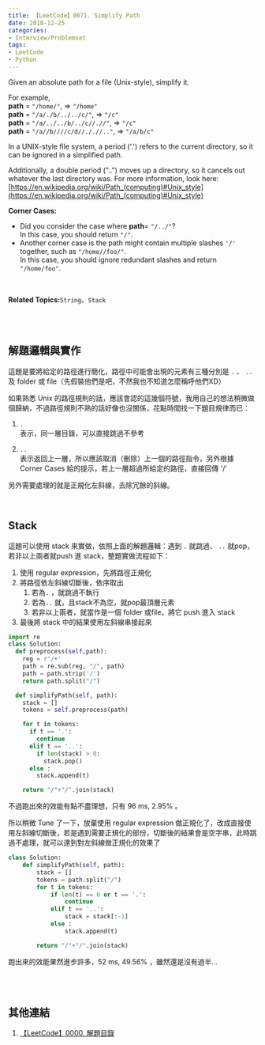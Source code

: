 ```yaml
---
title: 【LeetCode】0071. Simplify Path
date: 2018-12-25
categories:
- Interview/Problemset
tags:
- LeetCode
- Python
--- 
```


Given an absolute path for a file (Unix-style), simplify it.
<!--more-->
For example,  
**path**  =  `"/home/"`, =>  `"/home"`  
**path**  =  `"/a/./b/../../c/"`, =>  `"/c"`  
**path**  =  `"/a/../../b/../c//.//"`, =>  `"/c"`  
**path**  =  `"/a//b////c/d//././/.."`, =>  `"/a/b/c"`
 
In a UNIX-style file system, a period ('.') refers to the current directory, so it can be ignored in a simplified path. 

Additionally, a double period ("..") moves up a directory, so it cancels out whatever the last directory was. For more information, look here: [https://en.wikipedia.org/wiki/Path_(computing)#Unix_style](https://en.wikipedia.org/wiki/Path_(computing)#Unix_style)
<br>

**Corner Cases:**
-   Did you consider the case where  **path**=  `"/../"`?  
    In this case, you should return  `"/"`.
-   Another corner case is the path might contain multiple slashes  `'/'`  together, such as  `"/home//foo/"`.  
    In this case, you should ignore redundant slashes and return  `"/home/foo"`.
  
<br>

**Related Topics:**`String`、`Stack`

<br><br>

## 解題邏輯與實作
這題是要將給定的路徑進行簡化，路徑中可能會出現的元素有三種分別是 `.` 、 `..` 及 folder 或 file（先假裝他們是吧，不然我也不知道怎麼稱呼他們XD）

如果熟悉 Unix 的路徑規則的話，應該會認的這幾個符號，我用自己的想法稍微做個歸納，不過路徑規則不熟的話好像也沒關係，花點時間找一下題目規律而已：
1. `.`   
    表示，同一層目錄，可以直接跳過不參考
    
2. `..`   
    表示返回上一層，所以應該取消（刪除）上一個的路徑指令，另外根據 Corner Cases 給的提示，若上一層超過所給定的路徑，直接回傳 '/' 

另外需要處理的就是正規化左斜線，去除冗餘的斜線。

<br>

## Stack
這題可以使用 stack 來實做，依照上面的解題邏輯：遇到 `.` 就跳過、 `..` 就pop，若非以上兩者就push 進 stack，整題實做流程如下：

1. 使用 regular expression，先將路徑正規化
2. 將路徑依左斜線切斷後，依序取出
	1. 若為`.` ，就跳過不執行
	2. 若為`..` 就，且stack不為空，就pop最頂層元素
	3. 若非以上兩者，就當作是一個 folder 或file，將它 push 進入 stack
3. 最後將 stack 中的結果使用左斜線串接起來 

```python
import re
class Solution:
  def preprocess(self,path):
    reg = r'/+'
    path = re.sub(reg, "/", path)
    path = path.strip('/')
    return path.split("/")

  def simplifyPath(self, path):
    stack = []
    tokens = self.preprocess(path)

    for t in tokens:
      if t == '.':
        continue
      elif t == '..':
        if len(stack) > 0:
          stack.pop()
      else :
        stack.append(t)

    return "/"+"/".join(stack)
```
不過跑出來的效能有點不盡理想，只有 96 ms,  2.95% 。
<br>

所以稍微 Tune 了一下，放棄使用 regular expression 做正規化了，改成直接使用左斜線切斷後，若是遇到需要正規化的部份，切斷後的結果會是空字串，此時跳過不處理，就可以達到對左斜線做正規化的效果了

```python
class Solution:
    def simplifyPath(self, path):
        stack = []
        tokens = path.split("/")
        for t in tokens:
            if len(t) == 0 or t == '.':
                continue
            elif t == '..':
                stack = stack[:-1]
            else :
                stack.append(t)

        return "/"+"/".join(stack)
```
跑出來的效能果然進步許多，52 ms, 49.56% ，雖然還是沒有過半...

<br><br>

## 其他連結
1. [【LeetCode】0000. 解題目錄](/LeetCode-0000-Contents/)